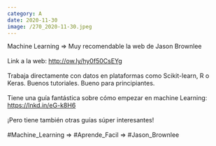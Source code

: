 ```yaml
--- 
category: A 
date: 2020-11-30 
image: /270_2020-11-30.jpeg 
--- 
```


Machine Learning => Muy recomendable la web de Jason Brownlee<br><br>Link a la web: http://ow.ly/hy0f50CsEYg<br><br>Trabaja directamente con datos en plataformas como  Scikit-learn, R o Keras. Buenos tutoriales. Bueno para principiantes. <br><br>Tiene una guía fantástica sobre cómo empezar en machine Learning: https://lnkd.in/eG-k8H6 <br><br>¡Pero tiene también otras guías súper interesantes!<br><br>#Machine_Learning => #Aprende_Facil => #Jason_Brownlee